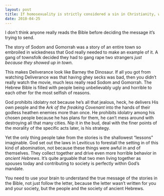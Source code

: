 ```yaml
---
layout: post
title: If homosexuality is strictly considered a sin in Christianity, why are so many devout Christians committing homosexual acts?
date: 2018-04-25
---
```


<p>I don’t think anyone really reads the Bible before deciding the message it’s trying to send.</p><p>The story of Sodom and Gomorrah was a story of an entire town so embroiled in wickedness that God really needed to make an example of it. A gang of townsfolk decided they had to gang rape two strangers <i>just because they showed up in town</i>.</p><p>This makes Deliverance look like Barney the Dinosaur. If all you got from watching Deliverance was that having ghey secks was bad, then you didn’t really watch the movie, much less really read Sodom and Gomorrah. The Hebrew Bible is filled with people being unbelievably ugly and horrible to each other for the most selfish of reasons.</p><p>God prohibits idolatry not because he’s all that jealous, heck, he delivers His own people and the A<i>rk of the freaking Covenant</i> into the hands of their godless heathen enemies more than once. He prohibits idolatry among his chosen people because he has plans for them, he can’t mess around with destroying all that many cities. Nip it in the bud, deal with the finer points of the morality of the specific acts later, is his strategy.</p><p>Yet the only thing people take from the stories is the shallowest “lessons” imaginable. God set out the laws in Leviticus to forestall the setting in of this kind of abomination, not because these things were awful in and of themselves. They collect together and drive even more horrible behavior in <i>ancient Hebrews</i>. It’s quite arguable that two men living together as spouses today and contributing to society is perfectly within God’s mandate.</p><p>You need to use your brain to understand the true message of the stories in the Bible, not just follow the letter, because the letter wasn’t written for you and your society, but the people and the society of ancient Hebrews.</p>
